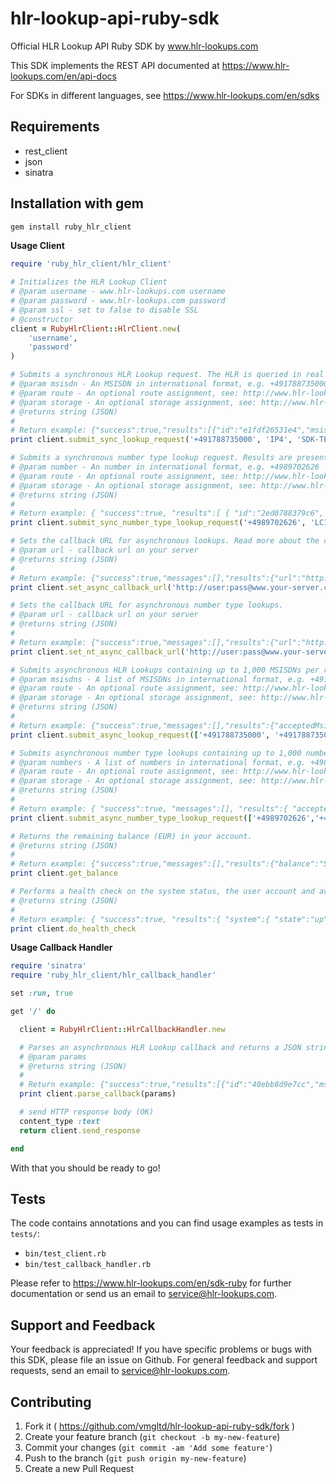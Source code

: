 hlr-lookup-api-ruby-sdk
=======================

Official HLR Lookup API Ruby SDK by www.hlr-lookups.com

This SDK implements the REST API documented at https://www.hlr-lookups.com/en/api-docs

For SDKs in different languages, see https://www.hlr-lookups.com/en/sdks

Requirements
------------
* rest_client
* json
* sinatra

Installation with gem
---------------------
```bash
gem install ruby_hlr_client
```

**Usage Client**
```ruby
require 'ruby_hlr_client/hlr_client'

# Initializes the HLR Lookup Client
# @param username - www.hlr-lookups.com username
# @param password - www.hlr-lookups.com password
# @param ssl - set to false to disable SSL
# @constructor
client = RubyHlrClient::HlrClient.new(
    'username',
    'password'
)

# Submits a synchronous HLR Lookup request. The HLR is queried in real time and results presented in the response body.
# @param msisdn - An MSISDN in international format, e.g. +491788735000
# @param route - An optional route assignment, see: http://www.hlr-lookups.com/en/routing-options
# @param storage - An optional storage assignment, see: http://www.hlr-lookups.com/en/storages
# @returns string (JSON)
#
# Return example: {"success":true,"results":[{"id":"e1fdf26531e4","msisdncountrycode":"DE","msisdn":"+491788735000","statuscode":"HLRSTATUS_DELIVERED","hlrerrorcodeid":null,"subscriberstatus":"SUBSCRIBERSTATUS_CONNECTED","imsi":"262031300000000","mccmnc":"26203","mcc":"262","mnc":"03","msin":"1300000000","servingmsc":"140445","servinghlr":null,"originalnetworkname":"E-Plus","originalcountryname":"Germany","originalcountrycode":"DE","originalcountryprefix":"+49","originalnetworkprefix":"178","roamingnetworkname":"Fixed Line Operators and Other Networks","roamingcountryname":"United States","roamingcountrycode":"US","roamingcountryprefix":"+1","roamingnetworkprefix":"404455","portednetworkname":null,"portedcountryname":null,"portedcountrycode":null,"portedcountryprefix":null,"portednetworkprefix":null,"isvalid":"Yes","isroaming":"Yes","isported":"No","usercharge":"0.0100","inserttime":"2014-12-28 06:22:00.328844+08","storage":"SDK-TEST-SYNC-API","route":"IP1"}]}
print client.submit_sync_lookup_request('+491788735000', 'IP4', 'SDK-TEST')

# Submits a synchronous number type lookup request. Results are presented in the response body.
# @param number - An number in international format, e.g. +4989702626
# @param route - An optional route assignment, see: http://www.hlr-lookups.com/en/routing-options
# @param storage - An optional storage assignment, see: http://www.hlr-lookups.com/en/storages
# @returns string (JSON)
#
# Return example: { "success":true, "results":[ { "id":"2ed0788379c6", "number":"+4989702626", "numbertype":"LANDLINE", "state":"COMPLETED", "isvalid":"Yes", "ispossiblyported":"No", "isvalidshortnumber":"No", "isvanitynumber":"No", "qualifiesforhlrlookup":"No", "originalcarrier":null, "mccmnc":null, "mcc":null, "mnc":null, "countrycode":"DE", "region":"Munich", "timezones":[ "Europe\/Berlin" ], "infotext":"This is a landline number.", "usercharge":"0.0050", "inserttime":"2015-12-04 10:36:41.866283+00", "storage":"SYNC-API-NT-2015-12", "route":"LC1" } ] }
print client.submit_sync_number_type_lookup_request('+4989702626', 'LC1', 'SDK-TEST')

# Sets the callback URL for asynchronous lookups. Read more about the concept of asynchronous HLR lookups @ http://www.hlr-lookups.com/en/asynchronous-hlr-lookup-api
# @param url - callback url on your server
# @returns string (JSON)
#
# Return example: {"success":true,"messages":[],"results":{"url":"http:\/\/user:pass@www.your-server.com\/path\/file"}}
print client.set_async_callback_url('http://user:pass@www.your-server.com/path/file')

# Sets the callback URL for asynchronous number type lookups.
# @param url - callback url on your server
# @returns string (JSON)
#
# Return example: {"success":true,"messages":[],"results":{"url":"http:\/\/user:pass@www.your-server.com\/path\/file"}}
print client.set_nt_async_callback_url('http://user:pass@www.your-server.com/path/file')

# Submits asynchronous HLR Lookups containing up to 1,000 MSISDNs per request. Results are sent back asynchronously to a callback URL on your server.
# @param msisdns - A list of MSISDNs in international format, e.g. +491788735000
# @param route - An optional route assignment, see: http://www.hlr-lookups.com/en/routing-options
# @param storage - An optional storage assignment, see: http://www.hlr-lookups.com/en/storages
# @returns string (JSON)
#
# Return example: {"success":true,"messages":[],"results":{"acceptedMsisdns":[{"id":"e489a092eba7","msisdn":"+491788735000"},{"id":"23ad48bf0c26","msisdn":"+491788735001"}],"rejectedMsisdns":[],"acceptedMsisdnCount":2,"rejectedMsisdnCount":0,"totalCount":2,"charge":0.02,"storage":"SDK-TEST-ASYNC-API","route":"IP4"}}
print client.submit_async_lookup_request(['+491788735000', '+491788735001'])

# Submits asynchronous number type lookups containing up to 1,000 numbers per request. Results are sent back asynchronously to a callback URL on your server.
# @param numbers - A list of numbers in international format, e.g. +4989702626,+491788735000
# @param route - An optional route assignment, see: http://www.hlr-lookups.com/en/routing-options
# @param storage - An optional storage assignment, see: http://www.hlr-lookups.com/en/storages
# @returns string (JSON)
#
# Return example: { "success":true, "messages":[], "results":{ "acceptedNumbers":[ { "id":"f09b30014d5e", "number":"+4989702626" }, { "id":"364c0ad33c02", "number":"+491788735000" } ], "rejectedNumbers":[ { "id":null, "number":"asdf" } ], "acceptedNumberCount":2, "rejectedNumberCount":1, "totalCount":3, "charge":0.01, "storage":"ASYNC-API-NT-2015-12", "route":"LC1" } }
print client.submit_async_number_type_lookup_request(['+4989702626','+491788735000'])

# Returns the remaining balance (EUR) in your account.
# @returns string (JSON)
#
# Return example: {"success":true,"messages":[],"results":{"balance":"5878.24600"}}
print client.get_balance

# Performs a health check on the system status, the user account and availability of each route.
# @returns string (JSON)
#
# Return example: { "success":true, "results":{ "system":{ "state":"up" }, "routes":{ "states":{ "IP1":"up", "ST2":"up", "SV3":"up", "IP4":"up", "XT5":"up", "XT6":"up", "NT7":"up", "LC1":"up" } }, "account":{ "lookupsPermitted":true, "balance":"295.23000" } } }
print client.do_health_check    
```

**Usage Callback Handler**
```ruby
require 'sinatra'
require 'ruby_hlr_client/hlr_callback_handler'

set :run, true

get '/' do

  client = RubyHlrClient::HlrCallbackHandler.new

  # Parses an asynchronous HLR Lookup callback and returns a JSON string with the results.
  # @param params
  # @returns string (JSON)
  #
  # Return example: {"success":true,"results":[{"id":"40ebb8d9e7cc","msisdncountrycode":"DE","msisdn":"+491788735001","statuscode":"HLRSTATUS_DELIVERED","hlrerrorcodeid":null,"subscriberstatus":"SUBSCRIBERSTATUS_CONNECTED","imsi":"262032000000000","mccmnc":"26203","mcc":"262","mnc":"03","msin":"2000000000","servingmsc":"491770","servinghlr":null,"originalnetworkname":"178","originalcountryname":"Germany","originalcountrycode":"DE","originalcountryprefix":"+49","originalnetworkprefix":"178","roamingnetworkname":null,"roamingcountryname":null,"roamingcountrycode":null,"roamingcountryprefix":null,"roamingnetworkprefix":null,"portednetworkname":null,"portedcountryname":null,"portedcountrycode":null,"portedcountryprefix":null,"portednetworkprefix":null,"isvalid":"Yes","isroaming":"No","isported":"No","usercharge":"0.0100","inserttime":"2014-12-28 05:53:03.765798+08","storage":"ASYNC-API","route":"IP4"}]}
  print client.parse_callback(params)

  # send HTTP response body (OK)
  content_type :text
  return client.send_response

end
```

With that you should be ready to go!

Tests
-----

The code contains annotations and you can find usage examples as tests in `tests/`:
* `bin/test_client.rb`
* `bin/test_callback_handler.rb`

Please refer to https://www.hlr-lookups.com/en/sdk-ruby for further documentation or send us an email to service@hlr-lookups.com.

Support and Feedback
--------------------
Your feedback is appreciated! If you have specific problems or bugs with this SDK, please file an issue on Github. For general feedback and support requests, send an email to service@hlr-lookups.com.

Contributing
------------

1. Fork it ( https://github.com/vmgltd/hlr-lookup-api-ruby-sdk/fork )
2. Create your feature branch (`git checkout -b my-new-feature`)
3. Commit your changes (`git commit -am 'Add some feature'`)
4. Push to the branch (`git push origin my-new-feature`)
5. Create a new Pull Request

